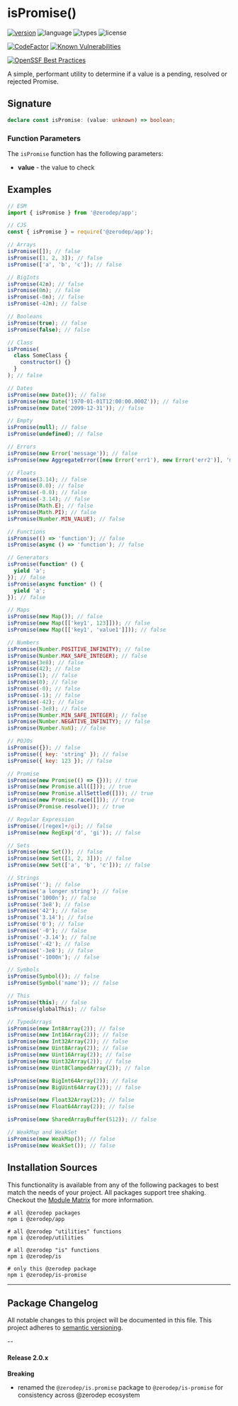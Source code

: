 # isPromise()

[![version](https://img.shields.io/npm/v/@zerodep/is-promise?style=flat-square&color=blue)](https://www.npmjs.com/package/@zerodep/is-promise)
![language](https://img.shields.io/badge/typescript-100%25-blue?style=flat-square)
![types](https://img.shields.io/badge/types-included-blue?style=flat-square)
![license](https://img.shields.io/github/license/cdepage/zerodep?color=blue&style=flat-square)

[![CodeFactor](https://www.codefactor.io/repository/github/cdepage/zerodep/badge)](https://www.codefactor.io/repository/github/cdepage/zerodep)
[![Known Vulnerabilities](https://snyk.io/test/github/cdepage/zerodep/badge.svg)](https://snyk.io/test/github/cdepage/zerodep)

[![OpenSSF Best Practices](https://www.bestpractices.dev/projects/9225/badge)](https://www.bestpractices.dev/projects/9225)

A simple, performant utility to determine if a value is a pending, resolved or rejected Promise.

## Signature

```typescript
declare const isPromise: (value: unknown) => boolean;
```

### Function Parameters

The `isPromise` function has the following parameters:

- **value** - the value to check

## Examples

```javascript
// ESM
import { isPromise } from '@zerodep/app';

// CJS
const { isPromise } = require('@zerodep/app');
```

```javascript
// Arrays
isPromise([]); // false
isPromise([1, 2, 3]); // false
isPromise(['a', 'b', 'c']); // false

// BigInts
isPromise(42n); // false
isPromise(0n); // false
isPromise(-0n); // false
isPromise(-42n); // false

// Booleans
isPromise(true); // false
isPromise(false); // false

// Class
isPromise(
  class SomeClass {
    constructor() {}
  }
); // false

// Dates
isPromise(new Date()); // false
isPromise(new Date('1970-01-01T12:00:00.000Z')); // false
isPromise(new Date('2099-12-31')); // false

// Empty
isPromise(null); // false
isPromise(undefined); // false

// Errors
isPromise(new Error('message')); // false
isPromise(new AggregateError([new Error('err1'), new Error('err2')], 'message')); // false

// Floats
isPromise(3.14); // false
isPromise(0.0); // false
isPromise(-0.0); // false
isPromise(-3.14); // false
isPromise(Math.E); // false
isPromise(Math.PI); // false
isPromise(Number.MIN_VALUE); // false

// Functions
isPromise(() => 'function'); // false
isPromise(async () => 'function'); // false

// Generators
isPromise(function* () {
  yield 'a';
}); // false
isPromise(async function* () {
  yield 'a';
}); // false

// Maps
isPromise(new Map()); // false
isPromise(new Map([['key1', 123]])); // false
isPromise(new Map([['key1', 'value1']])); // false

// Numbers
isPromise(Number.POSITIVE_INFINITY); // false
isPromise(Number.MAX_SAFE_INTEGER); // false
isPromise(3e8); // false
isPromise(42); // false
isPromise(1); // false
isPromise(0); // false
isPromise(-0); // false
isPromise(-1); // false
isPromise(-42); // false
isPromise(-3e8); // false
isPromise(Number.MIN_SAFE_INTEGER); // false
isPromise(Number.NEGATIVE_INFINITY); // false
isPromise(Number.NaN); // false

// POJOs
isPromise({}); // false
isPromise({ key: 'string' }); // false
isPromise({ key: 123 }); // false

// Promise
isPromise(new Promise(() => {})); // true
isPromise(new Promise.all([])); // true
isPromise(new Promise.allSettled([])); // true
isPromise(new Promise.race([])); // true
isPromise(Promise.resolve()); // true

// Regular Expression
isPromise(/[regex]+/gi); // false
isPromise(new RegExp('d', 'gi')); // false

// Sets
isPromise(new Set()); // false
isPromise(new Set([1, 2, 3])); // false
isPromise(new Set(['a', 'b', 'c'])); // false

// Strings
isPromise(''); // false
isPromise('a longer string'); // false
isPromise('1000n'); // false
isPromise('3e8'); // false
isPromise('42'); // false
isPromise('3.14'); // false
isPromise('0'); // false
isPromise('-0'); // false
isPromise('-3.14'); // false
isPromise('-42'); // false
isPromise('-3e8'); // false
isPromise('-1000n'); // false

// Symbols
isPromise(Symbol()); // false
isPromise(Symbol('name')); // false

// This
isPromise(this); // false
isPromise(globalThis); // false

// TypedArrays
isPromise(new Int8Array(2)); // false
isPromise(new Int16Array(2)); // false
isPromise(new Int32Array(2)); // false
isPromise(new Uint8Array(2)); // false
isPromise(new Uint16Array(2)); // false
isPromise(new Uint32Array(2)); // false
isPromise(new Uint8ClampedArray(2)); // false

isPromise(new BigInt64Array(2)); // false
isPromise(new BigUint64Array(2)); // false

isPromise(new Float32Array(2)); // false
isPromise(new Float64Array(2)); // false

isPromise(new SharedArrayBuffer(512)); // false

// WeakMap and WeakSet
isPromise(new WeakMap()); // false
isPromise(new WeakSet()); // false
```

## Installation Sources

This functionality is available from any of the following packages to best match the needs of your project. All packages support tree shaking. Checkout the [Module Matrix](/) for more information.

```shell
# all @zerodep packages
npm i @zerodep/app

# all @zerodep "utilities" functions
npm i @zerodep/utilities

# all @zerodep "is" functions
npm i @zerodep/is

# only this @zerodep package
npm i @zerodep/is-promise
```

---

## Package Changelog

All notable changes to this project will be documented in this file. This project adheres to [semantic versioning](https://semver.org/spec/v2.0.0.html).

--

#### Release 2.0.x

**Breaking**

- renamed the `@zerodep/is.promise` package to `@zerodep/is-promise` for consistency across @zerodep ecosystem
